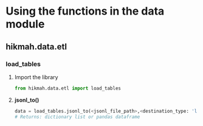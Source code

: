 # Using the functions in the data module
## hikmah.data.etl
### load_tables

1. Import the library 

   ````python
   from hikmah.data.etl import load_tables
   ````

2. **jsonl_to()** 

   ```python
   data = load_tables.jsonl_to(<jsonl_file_path>,<destination_type: 'list' or 'pandas'>)
   # Returns: dictionary list or pandas dataframe
   ```

   